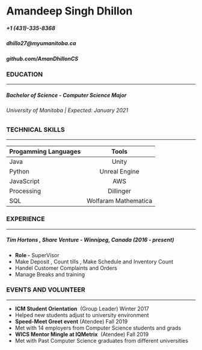 # **Amandeep Singh Dhillon**
##### +1 (431)-335-8368
#####  __dhillo27@myumanitoba.ca__
##### __github.com/AmanDhillonCS__

### **EDUCATION** 
____
##### **Bachelor of Science - Computer Science Major**
###### University of Manitoba | Expected: January 2021

### **TECHNICAL SKILLS**
____
| Progamming Languages       | Tools           |   
| ------------- |:-------------:| 
| Java     | Unity |
| Python     | Unreal Engine     | 
| JavaScript | AWS      |    $1 |
| Processing | Dillinger      |    $1 |
| SQL |  Wolfaram Mathematica     |    $1 |
### **EXPERIENCE**
____
##### __Tim Hortons , Share Venture - Winnipeg, Canada (2016 - present)__
- __Role -__ SuperVisor  
- Make Deposit , Count tills , Make Schedule and Inventory Count  
- Handel Customer Complaints and Orders  
- Manage Breaks  and training

### **EVENTS AND VOLUNTEER**
____
- __ICM Student Orientation__ &nbsp;(Group Leader) Winter 2017  
- Helped new students adjust to university environment 
- __Speed-Meet Greet event__ (Atendee) Fall 2019  
- Met with 14 employers from Computer Science students and grads
- __WICS Mentor Mingle at IQMetrix__ &nbsp;(Atendee) Fall 2019  
- Met with Past Computer Science graduates from different universities 






